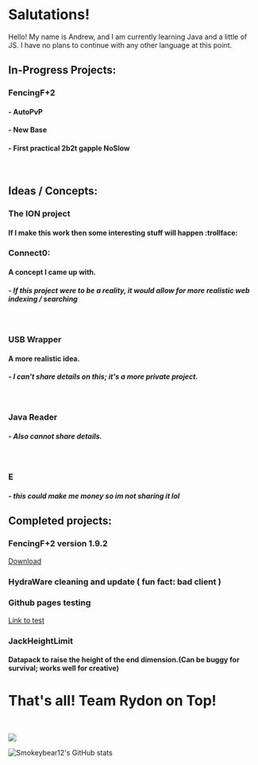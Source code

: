 # Salutations! 

Hello! My name is Andrew, and I am currently learning Java and a little of JS. I have no plans to continue with any other language at this point.

## In-Progress Projects:

### FencingF+2
#### - AutoPvP
#### - New Base
#### - First practical 2b2t gapple NoSlow

<br>

## Ideas / Concepts:

### The ION project

#### If I make this work then some interesting stuff will happen :trollface:

### Connect0:

#### A concept I came up with.

##### - If this project were to be a reality, it would allow for more realistic web indexing / searching
<br>

### USB Wrapper
#### A more realistic idea.
##### - I can't share details on this; it's a more private project.
<br>

### Java Reader
##### - Also cannot share details.
<br>

### E
##### - this could make me money so im not sharing it lol

## Completed projects:
### FencingF+2 version 1.9.2
[Download](https://smokeybear12.github.io/fencingfplus2/v1.9.2)

### HydraWare cleaning and update ( fun fact: bad client )

### Github pages testing
[Link to test](https://smokeybear12.github.io/fencingfplus2/)

### JackHeightLimit
#### Datapack to raise the height of the end dimension.(Can be buggy for survival; works well for creative)

# That's all! Team Rydon on Top!
<br>

![](https://komarev.com/ghpvc/?username=Smokeybear12&color=green)


![Smokeybear12's GitHub stats](https://github-readme-stats.vercel.app/api?username=Smokeybear12&show_icons=true&theme=tokyonight)
